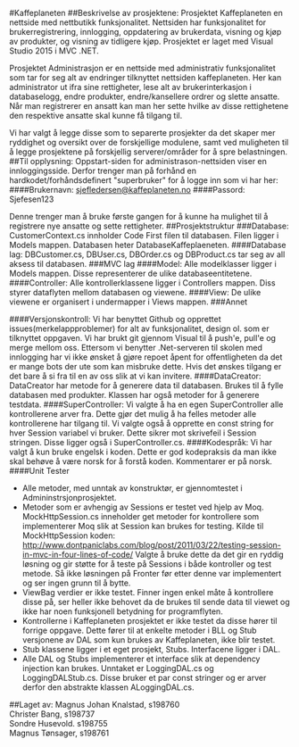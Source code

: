 #Kaffeplaneten
##Beskrivelse av prosjektene:
Prosjektet Kaffeplaneten en nettside med nettbutikk funksjonalitet. Nettsiden har funksjonalitet for brukerregistrering, innlogging,  oppdatering av brukerdata, visning og kjøp av produkter, og visning av tidligere kjøp. Prosjektet er laget med Visual Studio 2015 i MVC .NET.

Prosjektet Administrasjon er en nettside med administrativ funksjonalitet som tar for seg alt av endringer tilknyttet nettsiden kaffeplaneten. Her kan administrator ut ifra sine rettigheter, lese alt av brukerinterkasjon i databaselogg, endre produkter, endre/kansellere ordrer og slette ansatte. Når man registrerer en ansatt kan man her sette hvilke av disse rettighetene den respektive ansatte skal kunne få tilgang til. 

Vi har valgt å legge disse som to separerte prosjekter da det skaper mer ryddighet og oversikt over de forskjellige modulene, samt ved muligheten til å legge prosjektene på forskjellig serverer/områder for å spre belastningen.
##Til opplysning:
Oppstart-siden for administrason-nettsiden viser en innloggingsside. Derfor trenger man på forhånd en hardkodet/forhåndsdefinert "superbruker"
for å logge inn som vi har her:
####Brukernavn: 
sjefledersen@kaffeplaneten.no
####Passord: 
Sjefesen123

Denne trenger man å bruke første gangen for å kunne ha mulighet til å registrere nye ansatte og sette rettigheter.
##Prosjektstruktur
###Database:
CustomerContext.cs innholder Code First filen til databasen. Filen ligger i Models mappen.
Databasen heter DatabaseKaffeplaeneten.
####Database lag:
DBCustomer.cs, DBUser.cs, DBOrder.cs og DBProduct.cs tar seg av all aksess til databasen. 
###MVC lag
####Model:
Alle modelklasser ligger i Models mappen. Disse representerer de ulike databaseentitetene.
####Controller:
Alle kontrollerklassene ligger i Controllers mappen. Diss styrer dataflyten mellom databasen og viewene.
####View:
De ulike viewene er organisert i undermapper i Views mappen. 
###Annet

####Versjonskontroll:
Vi har benyttet Github og opprettet issues(merkelappproblemer) for alt av funksjonalitet, design ol. som er tilknyttet oppgaven. Vi har brukt git gjennom Visual til å push'e, pull'e og merge mellom oss. Ettersom vi benytter .Net-serveren til
skolen med innlogging har vi ikke ønsket å gjøre repoet åpent for offentligheten da det er mange bots der ute som kan misbruke dette. Hvis det ønskes tilgang er det bare å si fra til en av oss slik at vi kan invitere.
####DataCreator:
DataCreator har metode for å generere data til databasen. Brukes til å fylle databasen med produkter. Klassen har også metoder for å generere testdata.
####SuperController:
Vi valgte å ha en egen SuperController alle kontrollerene arver fra. 
Dette gjør det mulig å ha felles metoder alle kontrollerene har tilgang til. Vi valgte også å opprette en const string for hver Session variabel vi bruker. 
Dette sikrer mot skrivefeil i Session stringen. Disse ligger også i SuperController.cs.
####Kodespråk:
Vi har valgt å kun bruke engelsk i koden. Dette er god kodepraksis da man ikke skal behøve å være norsk for å forstå koden. Kommentarer er på norsk. 
####Unit Tester
-	Alle metoder, med unntak av konstruktør, er gjennomtestet i Admininstrsjonprosjektet.
-	Metoder som er avhengig av Sessions er testet ved hjelp av Moq. MockHttpSession.cs inneholder get metoder for kontrollere som implementerer Moq slik at Session kan brukes for testing. 
Kilde til MockHttpSession koden: http://www.dontpaniclabs.com/blog/post/2011/03/22/testing-session-in-mvc-in-four-lines-of-code/
Valgte å bruke dette da det gir en ryddig løsning og gir støtte for å teste på Sessions i både kontroller og test metode. Så ikke løsningen på Fronter før etter denne var implementert og ser ingen grunn til å bytte. 
-	ViewBag verdier er ikke testet. Finner ingen enkel måte å kontrollere disse på, ser heller ikke behovet da de brukes til sende data til viewet og ikke har noen funksjonell betydning for programflyten.
-	Kontrollerne i Kaffeplaneten prosjektet er ikke testet da disse hører til forrige oppgave. Dette fører til at enkelte metoder i BLL og Stub versjonene av DAL som kun brukes av Kaffeplaneten, ikke blir testet. 
-	Stub klassene ligger i et eget prosjekt, Stubs. Interfacene ligger i DAL.
-	Alle DAL og Stubs implementerer et interface slik at dependency injection kan brukes. Unntaket er LoggingDAL.cs og LoggingDALStub.cs. Disse bruker et par const stringer og er arver derfor den abstrakte klassen ALoggingDAL.cs. 

##Laget av:
Magnus Johan Knalstad, s198760
<br />
Christer Bang, s198737
<br />
Sondre Husevold. s198755
<br />
Magnus Tønsager, s198761
